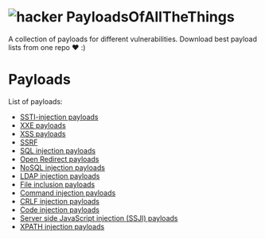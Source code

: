 # ![hacker](https://media.tenor.com/images/6b5ca1da98c3a9d8c9a35ac780dd412b/tenor.gif) PayloadsOfAllTheThings 
A collection of payloads for different vulnerabilities. Download best payload lists from one repo ❤️ :)

# Payloads 

List of payloads:

* <a href="https://github.com/DevanshRaghav75/PayloadsOfAllTheThings/tree/main/ssti-injection_payloads">SSTI-injection payloads</a>
* <a href="https://github.com/DevanshRaghav75/PayloadsOfAllTheThings/tree/main/XXE%20payloads">XXE payloads</a>
* <a href="https://github.com/DevanshRaghav75/PayloadsOfAllTheThings/tree/main/XSS%20payloads">XSS payloads</a>
* <a href="https://github.com/DevanshRaghav75/PayloadsOfAllTheThings/tree/main/SSRF%20payloads">SSRF</a>
* <a href="https://github.com/DevanshRaghav75/PayloadsOfAllTheThings/tree/main/SQL%20injection%20payloads">SQL injection payloads</a>
* <a href="https://github.com/DevanshRaghav75/PayloadsOfAllTheThings/tree/main/Open%20Redirect%20payloads">Open Redirect payloads</a>
* <a href="https://github.com/DevanshRaghav75/PayloadsOfAllTheThings/tree/main/NoSQL%20injection%20payloads">NoSQL injection payloads</a>
* <a href="https://github.com/DevanshRaghav75/PayloadsOfAllTheThings/tree/main/LDAP-injection">LDAP injection payloads</a>
* <a href="https://github.com/DevanshRaghav75/PayloadsOfAllTheThings/tree/main/File%20inclusion">File inclusion payloads</a>
* <a href="https://github.com/DevanshRaghav75/PayloadsOfAllTheThings/tree/main/Command_injection_payloads">Command injection payloads</a>
* <a href="https://github.com/DevanshRaghav75/PayloadsOfAllTheThings/tree/main/CRLF%20injection%20payloads">CRLF injection payloads</a>
* <a href="https://github.com/DevanshRaghav75/PayloadsOfAllTheThings/tree/main/Code%20injection%20payloads">Code injection payloads</a>
* <a href="https://github.com/DevanshRaghav75/PayloadsOfAllTheThings/tree/main/SSJI%20injection">Server side JavaScript injection (SSJI) payloads</a>
* <a href="https://github.com/DevanshRaghav75/PayloadsOfAllTheThings/tree/main/XPATH%20injection%20payloads">XPATH injection payloads</a>



